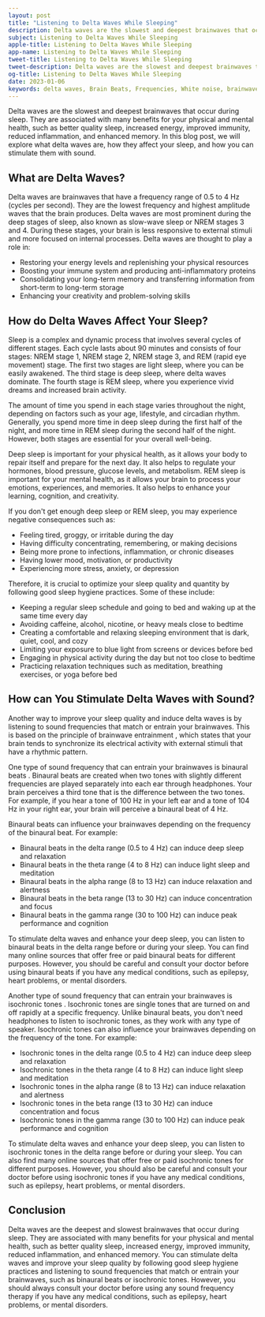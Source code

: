 ```yaml
---
layout: post
title: "Listening to Delta Waves While Sleeping"
description: Delta waves are the slowest and deepest brainwaves that occur during sleep. They are associated with many benefits for your physical and mental health, such as better quality sleep, increased energy, improved immunity, reduced inflammation, and enhanced memory.
subject: Listening to Delta Waves While Sleeping
apple-title: Listening to Delta Waves While Sleeping
app-name: Listening to Delta Waves While Sleeping
tweet-title: Listening to Delta Waves While Sleeping
tweet-description: Delta waves are the slowest and deepest brainwaves that occur during sleep. They are associated with many benefits for your physical and mental health, such as better quality sleep, increased energy, improved immunity, reduced inflammation, and enhanced memory. 
og-title: Listening to Delta Waves While Sleeping
date: 2023-01-06
keywords: delta waves, Brain Beats, Frequencies, White noise, brainwave entrainment, sound therapy, binaural beats youtube, delta binaural beats benefits
---
```


Delta waves are the slowest and deepest brainwaves that occur during sleep. They are associated with many benefits for your physical and mental health, such as better quality sleep, increased energy, improved immunity, reduced inflammation, and enhanced memory. In this blog post, we will explore what delta waves are, how they affect your sleep, and how you can stimulate them with sound.

## What are Delta Waves?

Delta waves are brainwaves that have a frequency range of 0.5 to 4 Hz (cycles per second). They are the lowest frequency and highest amplitude waves that the brain produces. Delta waves are most prominent during the deep stages of sleep, also known as slow-wave sleep or NREM stages 3 and 4. During these stages, your brain is less responsive to external stimuli and more focused on internal processes. Delta waves are thought to play a role in:

- Restoring your energy levels and replenishing your physical resources
- Boosting your immune system and producing anti-inflammatory proteins
- Consolidating your long-term memory and transferring information from short-term to long-term storage
- Enhancing your creativity and problem-solving skills

## How do Delta Waves Affect Your Sleep?

Sleep is a complex and dynamic process that involves several cycles of different stages. Each cycle lasts about 90 minutes and consists of four stages: NREM stage 1, NREM stage 2, NREM stage 3, and REM (rapid eye movement) stage. The first two stages are light sleep, where you can be easily awakened. The third stage is deep sleep, where delta waves dominate. The fourth stage is REM sleep, where you experience vivid dreams and increased brain activity.

The amount of time you spend in each stage varies throughout the night, depending on factors such as your age, lifestyle, and circadian rhythm. Generally, you spend more time in deep sleep during the first half of the night, and more time in REM sleep during the second half of the night. However, both stages are essential for your overall well-being.

Deep sleep is important for your physical health, as it allows your body to repair itself and prepare for the next day. It also helps to regulate your hormones, blood pressure, glucose levels, and metabolism. REM sleep is important for your mental health, as it allows your brain to process your emotions, experiences, and memories. It also helps to enhance your learning, cognition, and creativity.

If you don't get enough deep sleep or REM sleep, you may experience negative consequences such as:

- Feeling tired, groggy, or irritable during the day
- Having difficulty concentrating, remembering, or making decisions
- Being more prone to infections, inflammation, or chronic diseases
- Having lower mood, motivation, or productivity
- Experiencing more stress, anxiety, or depression

Therefore, it is crucial to optimize your sleep quality and quantity by following good sleep hygiene practices. Some of these include:

- Keeping a regular sleep schedule and going to bed and waking up at the same time every day
- Avoiding caffeine, alcohol, nicotine, or heavy meals close to bedtime
- Creating a comfortable and relaxing sleeping environment that is dark, quiet, cool, and cozy
- Limiting your exposure to blue light from screens or devices before bed
- Engaging in physical activity during the day but not too close to bedtime
- Practicing relaxation techniques such as meditation, breathing exercises, or yoga before bed

## How can You Stimulate Delta Waves with Sound?

Another way to improve your sleep quality and induce delta waves is by listening to sound frequencies that match or entrain your brainwaves. This is based on the principle of brainwave entrainment , which states that your brain tends to synchronize its electrical activity with external stimuli that have a rhythmic pattern.

One type of sound frequency that can entrain your brainwaves is binaural beats . Binaural beats are created when two tones with slightly different frequencies are played separately into each ear through headphones. Your brain perceives a third tone that is the difference between the two tones. For example, if you hear a tone of 100 Hz in your left ear and a tone of 104 Hz in your right ear, your brain will perceive a binaural beat of 4 Hz.

Binaural beats can influence your brainwaves depending on the frequency of the binaural beat. For example:

- Binaural beats in the delta range (0.5 to 4 Hz) can induce deep sleep and relaxation
- Binaural beats in the theta range (4 to 8 Hz) can induce light sleep and meditation
- Binaural beats in the alpha range (8 to 13 Hz) can induce relaxation and alertness
- Binaural beats in the beta range (13 to 30 Hz) can induce concentration and focus
- Binaural beats in the gamma range (30 to 100 Hz) can induce peak performance and cognition

To stimulate delta waves and enhance your deep sleep, you can listen to binaural beats in the delta range before or during your sleep. You can find many online sources that offer free or paid binaural beats for different purposes. However, you should be careful and consult your doctor before using binaural beats if you have any medical conditions, such as epilepsy, heart problems, or mental disorders.

Another type of sound frequency that can entrain your brainwaves is isochronic tones . Isochronic tones are single tones that are turned on and off rapidly at a specific frequency. Unlike binaural beats, you don't need headphones to listen to isochronic tones, as they work with any type of speaker. Isochronic tones can also influence your brainwaves depending on the frequency of the tone. For example:

- Isochronic tones in the delta range (0.5 to 4 Hz) can induce deep sleep and relaxation
- Isochronic tones in the theta range (4 to 8 Hz) can induce light sleep and meditation
- Isochronic tones in the alpha range (8 to 13 Hz) can induce relaxation and alertness
- Isochronic tones in the beta range (13 to 30 Hz) can induce concentration and focus
- Isochronic tones in the gamma range (30 to 100 Hz) can induce peak performance and cognition

To stimulate delta waves and enhance your deep sleep, you can listen to isochronic tones in the delta range before or during your sleep. You can also find many online sources that offer free or paid isochronic tones for different purposes. However, you should also be careful and consult your doctor before using isochronic tones if you have any medical conditions, such as epilepsy, heart problems, or mental disorders.

## Conclusion

Delta waves are the deepest and slowest brainwaves that occur during sleep. They are associated with many benefits for your physical and mental health, such as better quality sleep, increased energy, improved immunity, reduced inflammation, and enhanced memory. You can stimulate delta waves and improve your sleep quality by following good sleep hygiene practices and listening to sound frequencies that match or entrain your brainwaves, such as binaural beats or isochronic tones. However, you should always consult your doctor before using any sound frequency therapy if you have any medical conditions, such as epilepsy, heart problems, or mental disorders.